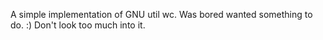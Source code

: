 A simple implementation of GNU util wc. Was bored wanted something to do. :)
Don't look too much into it.
